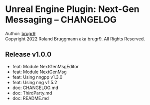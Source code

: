 # Unreal Engine Plugin: Next-Gen Messaging &ndash; CHANGELOG

Author: [brugr9](https://www.unrealengine.com/marketplace/profile/brugr9)
<br>Copyright 2022 Roland Bruggmann aka brugr9. All Rights Reserved.

## Release v1.0.0

* feat: Module NextGenMsgEditor
* feat: Module NextGenMsg
* feat: Using nngpp v1.3.0
* feat: Using nng v1.5.2
* doc: CHANGELOG.md
* doc: ThirdParty.md
* doc: README.md
